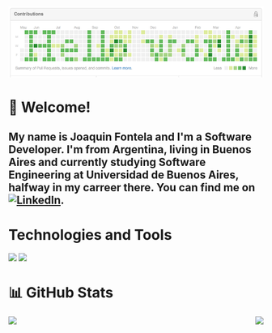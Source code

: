 [![Header](header.png "Header")]()

# 👋 Welcome! 
## My name is Joaquin Fontela and I'm a Software Developer. I'm from Argentina, living in Buenos Aires and currently studying Software Engineering at Universidad de Buenos Aires, halfway in my carreer there. You can find me on [![LinkedIn][1.2]][1].

# Technologies and Tools
![](https://img.shields.io/badge/OS-Linux-informational?style=flat&logo=linux&logoColor=white&color=informational)
![](https://img.shields.io/badge/Code-Python-informational?style=flat&logo=python&logoColor=white&color=informational)



# 📊 GitHub Stats
<a href="https://github.com/joaquinfontela/joaquinfontela">
    <img align="left" src="https://github-readme-stats.vercel.app/api/top-langs/?username=joaquinfontela&hide=html&langs_count=3" />
</a>
<a href="https://github.com/joaquinfontela/joaquinfontela">
    <img align="right" src="https://github-readme-stats.vercel.app/api/?username=joaquinfontela" />
</a>




<!-- icons without padding -->
[1.2]: https://raw.githubusercontent.com/MartinHeinz/MartinHeinz/master/linkedin-3-16.png (LinkedIn icon without padding)


<!-- links to social media accounts -->
[1]: https://www.linkedin.com/in/heinz-martin/